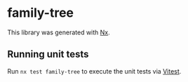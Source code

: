 # family-tree

This library was generated with [Nx](https://nx.dev).

## Running unit tests

Run `nx test family-tree` to execute the unit tests via [Vitest](https://vitest.dev/).
